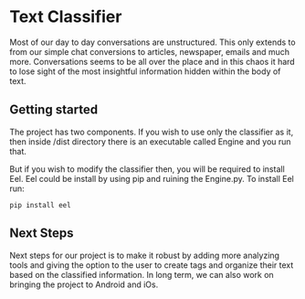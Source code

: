 # Text Classifier

Most of our day to day conversations are unstructured. This only extends to from our simple chat conversions to articles, newspaper, emails and much more. Conversations seems to be all over the place and in this chaos it hard to lose sight of the most insightful information hidden within the body of text.

## Getting started
The project has two components. If you wish to use only the classifier as it, then inside /dist directory there is an executable called Engine and you run that. </br>

But if you wish to modify the classifier then, you will be required to install Eel. Eel could be install by using pip and ruining the Engine.py. To install Eel run:
```
pip install eel
```

## Next Steps
Next steps for our project is to make it robust by adding more analyzing tools and giving the option to the user to create tags and organize their text based on the classified information. In long term, we can also work on bringing the project to Android and iOs.
